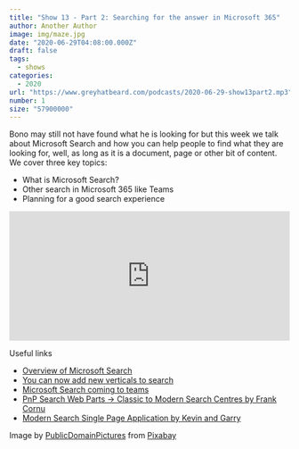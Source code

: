 ```yaml
---
title: "Show 13 - Part 2: Searching for the answer in Microsoft 365"
author: Another Author
image: img/maze.jpg
date: "2020-06-29T04:08:00.000Z"
draft: false
tags: 
  - shows
categories:
  - 2020
url: "https://www.greyhatbeard.com/podcasts/2020-06-29-show13part2.mp3"
number: 1
size: "57900000"
---
```



Bono may still not have found what he is looking for but this week we talk about Microsoft Search and how you can help people to find what they are looking for, well, as long as it is a document, page or other bit of content. We cover three key topics:
- What is Microsoft Search?
- Other search in Microsoft 365 like Teams
- Planning for a good search experience

<iframe src="https://open.spotify.com/embed-podcast/episode/41SmQbuyQgKTY2g1l2AUSp" width="100%" height="232" frameborder="0" allowtransparency="true" allow="encrypted-media"></iframe>

Useful links

- [Overview of Microsoft Search](https://docs.microsoft.com/en-us/microsoftsearch/overview-microsoft-search)
- [You can now add new verticals to search](https://twitter.com/harshagracy/status/1275363509249818625?s=20)
- [Microsoft Search coming to teams](https://twitter.com/EricaToelle/status/1273644568894816257?s=20)
- [PnP Search Web Parts -> Classic to Modern Search Centres by Frank Cornu](https://microsoft-search.github.io/pnp-modern-search/)
- [Modern Search Single Page Application by Kevin and Garry](https://github.com/kevmcdonk/ms-search-spa)

Image by [PublicDomainPictures](https://pixabay.com/users/PublicDomainPictures-14) from [Pixabay](https://pixabay.com)